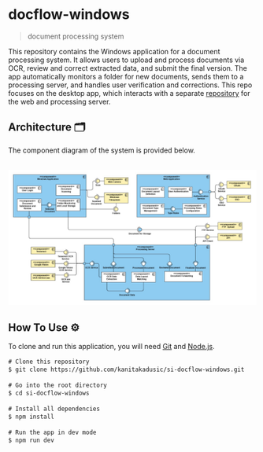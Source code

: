 # docflow-windows

> document processing system

This repository contains the Windows application for a document processing system. It allows users to upload and process documents via OCR, review and correct extracted data, and submit the final version. The app automatically monitors a folder for new documents, sends them to a processing server, and handles user verification and corrections. This repo focuses on the desktop app, which interacts with a separate [repository](https://github.com/HarisMalisevic/si-docflow-core) for the web and processing server.

## Architecture 🗂️

The component diagram of the system is provided below.<br><br>

![System architecture](systemArchitecture.jpg)

## How To Use ⚙️

To clone and run this application, you will need [Git](https://git-scm.com/) and [Node.js](https://nodejs.org/).

```
# Clone this repository
$ git clone https://github.com/kanitakadusic/si-docflow-windows.git

# Go into the root directory
$ cd si-docflow-windows

# Install all dependencies
$ npm install

# Run the app in dev mode
$ npm run dev
```